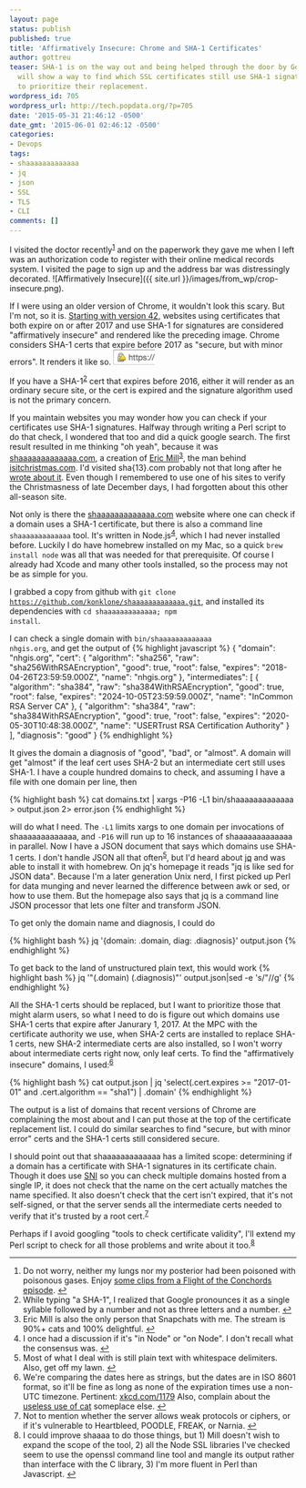 ```yaml
---
layout: page
status: publish
published: true
title: 'Affirmatively Insecure: Chrome and SHA-1 Certificates'
author: gottreu
teaser: SHA-1 is on the way out and being helped through the door by Google.  Brian
  will show a way to find which SSL certificates still use SHA-1 signatures and how
  to prioritize their replacement.
wordpress_id: 705
wordpress_url: http://tech.popdata.org/?p=705
date: '2015-05-31 21:46:12 -0500'
date_gmt: '2015-06-01 02:46:12 -0500'
categories:
- Devops
tags:
- shaaaaaaaaaaaaa
- jq
- json
- SSL
- TLS
- CLI
comments: []
---
```


I visited the doctor recently<sup id="fnref-705-1"><a href="#fn-705-1" rel="footnote">1</a></sup> and on the paperwork they gave me when I left was an authorization code to register with their online medical records system. I visited the page to sign up and the address bar was distressingly decorated. ![Affirmatively Insecure]({{ site.url }}/images/from_wp/crop-insecure.png).

If I were using an older version of Chrome, it wouldn't look this scary. But I'm not, so it is. <a href="http://googleonlinesecurity.blogspot.com/2014/09/gradually-sunsetting-sha-1.html">Starting with version 42</a>, websites using certificates that both expire on or after 2017 and use SHA-1 for signatures are considered "affirmatively insecure" and rendered like the preceding image. Chrome considers SHA-1 certs that expire before 2017 as "secure, but with minor errors". It renders it like so. <img src="/images/from_wp/crop-minor-errors.png" alt="Lock with yellow triangle" title="Secure, but with minor errors" />

If you have a SHA-1<sup id="fnref-705-2"><a href="#fn-705-2" rel="footnote">2</a></sup> cert that expires before 2016, either it will render as an ordinary secure site, or the cert is expired and the signature algorithm used is not the primary concern.

If you maintain websites you may wonder how you can check if your certificates use SHA-1 signatures. Halfway through writing a Perl script to do that check, I wondered that too and did a quick google search. The first result resulted in me thinking "oh yeah", because it was <a href="https://shaaaaaaaaaaaaa.com/">shaaaaaaaaaaaaa.com</a>, a creation of <a href="https://konklone.com/">Eric Mill</a><sup id="fnref-705-3"><a href="#fn-705-3" rel="footnote">3</a></sup>, the man behind <a href="https://isitchristmas.com/">isitchristmas.com</a>. I'd visited sha{13}.com probably not that long after he <a href="https://konklone.com/post/why-google-is-hurrying-the-web-to-kill-sha-1">wrote about it</a>. Even though I remembered to use one of his sites to verify the Christmasness of late December days, I had forgotten about this other all-season site.

Not only is there the <a href="https://shaaaaaaaaaaaaa.com/">shaaaaaaaaaaaaa.com</a> website where one can check if a domain uses a SHA-1 certificate, but there is also a command line <code>shaaaaaaaaaaaaa</code> tool. It's written in Node.js<sup id="fnref-705-4"><a href="#fn-705-4" rel="footnote">4</a></sup>, which I had never installed before. Luckily I do have homebrew installed on my Mac, so a quick <code>brew install node</code> was all that was needed for that prerequisite. Of course I already had Xcode and many other tools installed, so the process may not be as simple for you.

I grabbed a copy from github with
<code>git clone https://github.com/konklone/shaaaaaaaaaaaaa.git</code>,
and installed its dependencies with
<code>cd shaaaaaaaaaaaaa; npm install</code>.

I can check a single domain with <code>bin/shaaaaaaaaaaaaa nhgis.org</code>, and get the output of
{% highlight javascript %}
{
"domain": "nhgis.org",
"cert": {
"algorithm": "sha256",
"raw": "sha256WithRSAEncryption",
"good": true,
"root": false,
"expires": "2018-04-26T23:59:59.000Z",
"name": "nhgis.org"
},
"intermediates": [
{
"algorithm": "sha384",
"raw": "sha384WithRSAEncryption",
"good": true,
"root": false,
"expires": "2024-10-05T23:59:59.000Z",
"name": "InCommon RSA Server CA"
},
{
"algorithm": "sha384",
"raw": "sha384WithRSAEncryption",
"good": true,
"root": false,
"expires": "2020-05-30T10:48:38.000Z",
"name": "USERTrust RSA Certification Authority"
}
],
"diagnosis": "good"
}
{% endhighlight %}

It gives the domain a diagnosis of "good", "bad", or "almost". A domain will get "almost" if the leaf cert uses SHA-2 but an intermediate cert still uses SHA-1.
I have a couple hundred domains to check, and assuming I have a file with one domain per line, then

{% highlight bash %}
cat domains.txt | xargs -P16 -L1 bin/shaaaaaaaaaaaaa > output.json 2> error.json
{% endhighlight %}

will do what I need. The <code>-L1</code> limits xargs to one domain per invocations of shaaaaaaaaaaaaa, and <code>-P16</code> will run up to 16 instances of shaaaaaaaaaaaaa in parallel.
Now I have a JSON document that says which domains use SHA-1 certs. I don't handle JSON all that often<sup id="fnref-705-5"><a href="#fn-705-5" rel="footnote">5</a></sup>, but I'd heard about <a href="http://stedolan.github.io/jq/">jq</a> and was able to install it with homebrew. On jq's homepage it reads "jq is like sed for JSON data". Because I'm a later generation Unix nerd, I first picked up Perl for data munging and never learned the difference between awk or sed, or how to use them. But the homepage also says that jq is a command line JSON processor that lets one filter and transform JSON.

To get only the domain name and diagnosis, I could do

{% highlight bash %}
jq '{domain: .domain, diag: .diagnosis}' output.json
{% endhighlight %}

To get back to the land of unstructured plain text, this would work
{% highlight bash %}
jq '"(.domain) (.diagnosis)"' output.json|sed -e 's/"//g'
{% endhighlight %}

All the SHA-1 certs should be replaced, but I want to prioritize those that might alarm users, so what I need to do is figure out which domains use SHA-1 certs that expire after Janurary 1, 2017.  At the MPC with the certificate authority we use, when SHA-2 certs are installed to replace SHA-1 certs, new SHA-2 intermediate certs are also installed, so I won't worry about intermediate certs right now, only leaf certs. To find the "affirmatively insecure" domains, I used:<sup id="fnref-705-6"><a href="#fn-705-6" rel="footnote">6</a></sup>

{% highlight bash %}
cat output.json | jq 'select(.cert.expires >= "2017-01-01" and .cert.algorithm == "sha1") | .domain'
{% endhighlight %}

The output is a list of domains that recent versions of Chrome are complaining the most about and I can put those at the top of the certificate replacement list. I could do similar searches to find "secure, but with minor error" certs and the SHA-1 certs still considered secure.

I should point out that shaaaaaaaaaaaaa has a limited scope: determining if a domain has a certificate with SHA-1 signatures in its certificate chain. Though it does use <a href="http://en.wikipedia.org/wiki/Server_Name_Indication">SNI</a> so you can check multiple domains hosted from a single IP, it does not check that the name on the cert actually matches the name specified. It also doesn't check that the cert isn't expired, that it's not self-signed, or that the server sends all the intermediate certs needed to verify that it's trusted by a root cert.<sup id="fnref-705-8"><a href="#fn-705-8" rel="footnote">7</a></sup>

Perhaps if I avoid googling "tools to check certificate validity", I'll extend my Perl script to check for all those problems and write about it too.<sup id="fnref-705-9"><a href="#fn-705-9" rel="footnote">8</a></sup>

<div class="footnotes">
<hr />
<ol>
<li id="fn-705-1">
Do not worry, neither my lungs nor my posterior had been poisoned with poisonous gases. Enjoy <a href="https://www.youtube.com/watch?v=B1BdQcJ2ZYY">some clips from a Flight of the Conchords episode</a>.&#160;<a href="#fnref-705-1" rev="footnote">&#8617;</a>
</li>
<li id="fn-705-2">
While typing "a SHA-1", I realized that Google pronounces it as a single syllable followed by a number and not as three letters and a number.&#160;<a href="#fnref-705-2" rev="footnote">&#8617;</a>
</li>
<li id="fn-705-3">
Eric Mill is also the only person that Snapchats with me. The stream is 90%+ cats and 100% delightful.&#160;<a href="#fnref-705-3" rev="footnote">&#8617;</a>
</li>
<li id="fn-705-4">
I once had a discussion if it's "in Node" or "on Node". I don't recall what the consensus was.&#160;<a href="#fnref-705-4" rev="footnote">&#8617;</a>
</li>
<li id="fn-705-5">
Most of what I deal with is still plain text with whitespace delimiters. Also, get off my lawn.&#160;<a href="#fnref-705-5" rev="footnote">&#8617;</a>
</li>
<li id="fn-705-6">
We're comparing the dates here as strings, but the dates are in ISO 8601 format, so it'll be fine as long as none of the expiration times use a non-UTC timezone. Pertinent: <a href="https://xkcd.com/1179/">xkcd.com/1179</a> Also, complain about the <a href="http://www.smallo.ruhr.de/award.html">useless use of cat</a> someplace else.&#160;<a href="#fnref-705-6" rev="footnote">&#8617;</a>
</li>
<li id="fn-705-8">
Not to mention whether the server allows weak protocols or ciphers, or if it's vulnerable to Heartbleed, POODLE, FREAK, or Narnia.&#160;<a href="#fnref-705-8" rev="footnote">&#8617;</a>
</li>
<li id="fn-705-9">
I could improve shaaaa to do those things, but 1) Mill doesn't wish to expand the scope of the tool, 2) all the Node SSL libraries I've checked seem to use the openssl command line tool and mangle its output rather than interface with the C library, 3) I'm more fluent in Perl than Javascript.&#160;<a href="#fnref-705-9" rev="footnote">&#8617;</a>
</li>
</ol>
</div>

